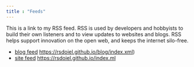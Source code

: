 ```yaml
---
title : "Feeds"
---
```


This is a link to my RSS feed. RSS is used by developers and hobbyists 
to build their own listeners and to view updates to websites and blogs. 
RSS helps support innovation on the open web, and keeps the 
internet silo-free.

- [blog feed](https://rsdoiel.github.io/rss.xml) https://rsdoiel.github.io/blog/index.xml) 
- [site feed](https://rsdoiel.github.io/index.xml) https://rsdoiel.github.io/index.ml


